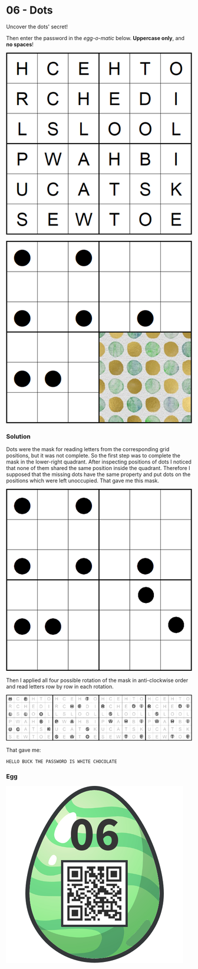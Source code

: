 # 06 - Dots

Uncover the dots' secret!

Then enter the password in the *egg-o-matic* below. **Uppercase only**, and **no spaces**!

![dots1.png](files/dots1.png "dots1.png")

![dots2.png](files/dots2.png "dots2.png")

### Solution

Dots were the mask for reading letters from the corresponding grid positions, but it was not complete. So the first step was to complete the mask in the lower-right quadrant. After inspecting positions of dots I noticed that none of them shared the same position inside the quadrant. Therefore I supposed that the missing dots have the same property and put dots on the positions which were left unoccupied. That gave me this mask.

![mask.png](files/mask.png "mask.png")

Then I applied all four possible rotation of the mask in anti-clockwise order and read letters row by row in each rotation.

![password.png](files/password.png "password.png")

That gave me:

```
HELLO BUCK THE PASSWORD IS WHITE CHOCOLATE
```

### Egg

![egg.png](files/egg.png "egg.png")
